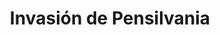 ﻿---
title: "Invasión de Pensilvania"
permalink: periodes_834.html
layout: periode
dataInici: 1863-06-03
dataFi: 1863-07-24
sidebar: periodes
pares:
  - 321:
    title: "Guerra de Secesión Americana"
    dataInici: "(1861-04-12)"
    dataFi: "(1865-04-09)"

fills:
  - 798:
    title: "Batalla de Gettysburg"
    dataInici: "(1863-07-01)"
    dataFi: "(1863-07-03)"

jocsPrincipals:
jocsEscenaris:
  - title: "La Campagne de Gettysburg, 1863"
    bggId: 9957
    dataInici: 1863-06-22
    dataFi: 1863-07-13

  - title: "Roads to Gettysburg"
    bggId: 4206
    dataInici: 
    dataFi: 

  - title: "Roads to Gettysburg II: Lee Strikes North"
    bggId: 215565
    dataInici: 
    dataFi: 

jocsEpoca:
jocsEpocaEscenaris:
---

